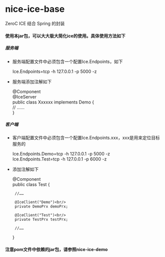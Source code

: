 # nice-ice-base
ZeroC ICE 结合 Spring 的封装

#### 使用本jar包，可以大大极大简化ice的使用。具体使用方法如下

##### 服务端
+  服务端配置文件中必须包含一个配置Ice.Endpoints，如下

    Ice.Endpoints=tcp -h 127.0.0.1 -p 5000 -z


+  服务端添加注解如下

    @Component<br/>
    @IceServer<br/>
    public class Xxxxxx implements Demo {<br/>
    // ……<br/>
    }

##### 客户端
+  客户端配置文件中必须包含一个配置Ice.Endpoints.xxx，xxx是用来定位目标服务的

    Ice.Endpoints.Demo=tcp -h 127.0.0.1 -p 5000 -z<br/>
    Ice.Endpoints.Test=tcp -h 127.0.0.1 -p 6000 -z

+  添加注解如下

    @Component<br/>
    public class Test {
    
        //……
        
        @IceClient("Demo")<br/>
        private DemoPrx demoPrx;
        
        @IceClient("Test")<br/>
        private TestPrx testPrx;
        
        //……
        
    }

#### 注意pom文件中依赖的jar包，请参照nice-ice-demo

<br/>
